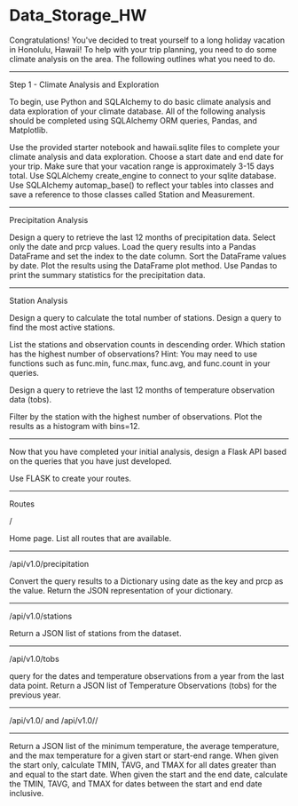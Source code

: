 # Data_Storage_HW
Congratulations! You've decided to treat yourself to a long holiday vacation in Honolulu, Hawaii! To help with your trip planning, you need to do some climate analysis on the area. The following outlines what you need to do.

---------------------------------------------------------------

Step 1 - Climate Analysis and Exploration

To begin, use Python and SQLAlchemy to do basic climate analysis and data exploration of your climate database. All of the following analysis should be completed using SQLAlchemy ORM queries, Pandas, and Matplotlib.


Use the provided starter notebook and hawaii.sqlite files to complete your climate analysis and data exploration.
Choose a start date and end date for your trip. Make sure that your vacation range is approximately 3-15 days total.
Use SQLAlchemy create_engine to connect to your sqlite database.
Use SQLAlchemy automap_base() to reflect your tables into classes and save a reference to those classes called Station and Measurement.

------------------------------------------------------------------------------

Precipitation Analysis

Design a query to retrieve the last 12 months of precipitation data.
Select only the date and prcp values.
Load the query results into a Pandas DataFrame and set the index to the date column.
Sort the DataFrame values by date.
Plot the results using the DataFrame plot method.
Use Pandas to print the summary statistics for the precipitation data.

--------------------------------------------------------------------------

Station Analysis

Design a query to calculate the total number of stations.
Design a query to find the most active stations.

List the stations and observation counts in descending order.
Which station has the highest number of observations?
Hint: You may need to use functions such as func.min, func.max, func.avg, and func.count in your queries.

Design a query to retrieve the last 12 months of temperature observation data (tobs).

Filter by the station with the highest number of observations.
Plot the results as a histogram with bins=12.

-----------------------------------------------------------------------------

Now that you have completed your initial analysis, design a Flask API based on the queries that you have just developed.

Use FLASK to create your routes.

------------------------------------------------------
Routes



/


Home page.
List all routes that are available.

-------------------------------------

/api/v1.0/precipitation


Convert the query results to a Dictionary using date as the key and prcp as the value.
Return the JSON representation of your dictionary.

-------------------------------------------

/api/v1.0/stations


Return a JSON list of stations from the dataset.

------------------------------------------------

/api/v1.0/tobs


query for the dates and temperature observations from a year from the last data point.
Return a JSON list of Temperature Observations (tobs) for the previous year.

-------------------------------------------------

/api/v1.0/<start> and /api/v1.0/<start>/<end>

----------------------------------------------

Return a JSON list of the minimum temperature, the average temperature, and the max temperature for a given start or start-end range.
When given the start only, calculate TMIN, TAVG, and TMAX for all dates greater than and equal to the start date.
When given the start and the end date, calculate the TMIN, TAVG, and TMAX for dates between the start and end date inclusive.
